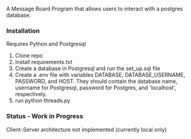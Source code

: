 A Message Board Program that allows users to interact with a postgres database.

### Installation
Requires Python and Postgresql

1. Clone repo
2. Install requirements.txt
3. Create a database in Postgresql and run the set_up.sql file
3. Create a .env file with variables DATABASE, DATABASE_USERNAME, PASSWORD, and HOST. They should contain the database name, username for Postgresql, password for Postgres, and 'localhost', respectively.
3. run python threads.py

### Status - Work in Progress
Client-Server architecture not implemented (currently local only)
